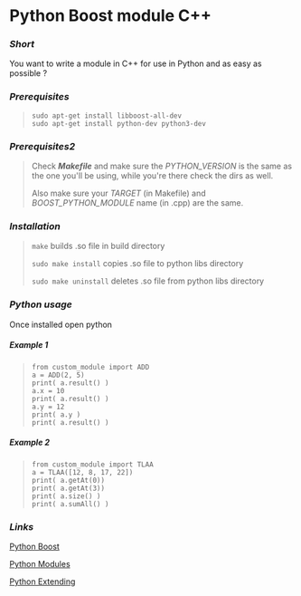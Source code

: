 # Python Boost module C++

### ___Short___
You want to write a module in C++ for use in Python and as easy as possible ?


### ___Prerequisites___
>``` 
>sudo apt-get install libboost-all-dev
>sudo apt-get install python-dev python3-dev
>```

### ___Prerequisites2___
>Check ___Makefile___ and make sure the _PYTHON_VERSION_ is the same as the one you'll be using, while you're there check the dirs as well.
>
>Also make sure your _TARGET_ (in Makefile) and _BOOST_PYTHON_MODULE_ name (in .cpp) are the same.

### ___Installation___
>```make``` builds .so file in build directory
>
>```sudo make install``` copies .so file to python libs directory
>
>```sudo make uninstall``` deletes .so file from python libs directory

### ___Python usage___
Once installed open python

##### Example 1
>```
>from custom_module import ADD
>a = ADD(2, 5)
>print( a.result() )
>a.x = 10
>print( a.result() )
>a.y = 12
>print( a.y )
>print( a.result() )
>```

##### Example 2
>```
>from custom_module import TLAA
>a = TLAA([12, 8, 17, 22])
>print( a.getAt(0))
>print( a.getAt(3))
>print( a.size() )
>print( a.sumAll() )
>```

### ___Links___
[Python Boost]( https://www.boost.org/doc/libs/1_63_0/libs/python/doc/html/tutorial/tutorial/exposing.html )

[Python Modules]( https://docs.python.org/3/tutorial/modules.html )

[Python Extending]( https://docs.python.org/2/extending/extending.html )

